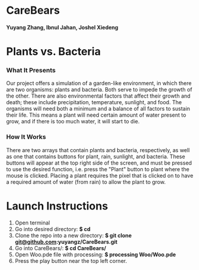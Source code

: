# CareBears
#### Yuyang Zhang, Ibnul Jahan, Joshel Xiedeng

# Plants vs. Bacteria
### What It Presents
Our project offers a simulation of a garden-like environment, in which there are two organisms: plants and bacteria.  Both serve to impede the growth of the other.  There are also environmental factors that affect their growth and death; these include precipitation, temperature, sunlight, and food.  The organisms will need both a minimum and a balance of all factors to sustain their life.  This means a plant will need certain amount of water present to grow, and if there is too much water, it will start to die.

### How It Works
There are two arrays that contain plants and bacteria, respectively, as well as one that contains buttons for plant, rain, sunlight, and bacteria.  These buttons will appear at the top right side of the screen, and must be pressed to use the desired function, i.e. press the "Plant" button to plant where the mouse is clicked.  Placing a plant requires the pixel that is clicked on to have a required amount of water (from rain) to allow the plant to grow.

# Launch Instructions
1) Open terminal
2) Go into desired directory:
**$ cd <directory name>**
3) Clone the repo into a new directory:
**$ git clone git@github.com:yuyangz/CareBears.git**
4) Go into CareBears/:
**$ cd CareBears/**
5) Open Woo.pde file with processing:
**$ processing Woo/Woo.pde**
6) Press the play button near the top left corner.
